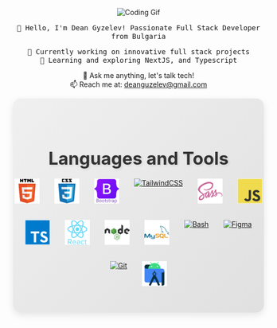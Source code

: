 <!-- Header Section with Animated Gif -->
<p align="center">
  <img src="https://media.giphy.com/media/vzO0Vc8b2VBLi/giphy.gif" width="500" height="250" alt="Coding Gif">
</p>

<!-- About Me Section with Typing Animation -->
<p align="center">
  <samp>🚀 Hello, I'm Dean Gyzelev! Passionate Full Stack Developer from Bulgaria</samp>
</p>

<!-- Current Focus Section with Bouncing Animation -->
<p align="center">
  <samp>🔭 Currently working on innovative full stack projects</samp><br>
  <samp>🌱 Learning and exploring NextJS, and Typescript</samp>
</p>

<!-- Contact Section with Icon Animations -->
<p align="center">
  💬 Ask me anything, let's talk tech!<br>
  📫 Reach me at: <a href="mailto:deanguzelev@gmail.com">deanguzelev@gmail.com</a>
</p>

<!-- Social Media Section with Hover Animations -->
<style>
  .skills-section {
    text-align: center;
    background: linear-gradient(135deg, #f0f0f0, #e0e0e0);
    padding: 50px 0;
    border-radius: 15px;
    box-shadow: 0 5px 15px rgba(0, 0, 0, 0.1);
  }

  .skills-section h3 {
    font-size: 2.5em;
    margin-bottom: 20px;
    color: #333;
    text-shadow: 2px 2px 5px rgba(0, 0, 0, 0.1);
  }

  .skills-icons {
    display: flex;
    flex-wrap: wrap;
    justify-content: center;
    gap: 30px;
  }

  .skills-icons a {
    display: inline-block;
    transition: transform 0.3s ease, box-shadow 0.3s ease;
  }

  .skills-icons a:hover {
    transform: scale(1.1);
    box-shadow: 0 4px 15px rgba(0, 0, 0, 0.2);
  }

  .skills-icons img {
    width: 50px;
    height: 50px;
  }
</style>

<div class="skills-section">
  <h3>Languages and Tools</h3>
  <div class="skills-icons">
    <!-- HTML -->
    <a href="https://www.w3.org/html/" target="_blank" rel="noreferrer">
      <img src="https://raw.githubusercontent.com/devicons/devicon/master/icons/html5/html5-original-wordmark.svg" alt="HTML5"/>
    </a>
    <!-- CSS -->
    <a href="https://www.w3schools.com/css/" target="_blank" rel="noreferrer">
      <img src="https://raw.githubusercontent.com/devicons/devicon/master/icons/css3/css3-original-wordmark.svg" alt="CSS3"/>
    </a>
    <!-- Bootstrap -->
    <a href="https://getbootstrap.com" target="_blank" rel="noreferrer">
      <img src="https://raw.githubusercontent.com/devicons/devicon/master/icons/bootstrap/bootstrap-original-wordmark.svg" alt="Bootstrap"/>
    </a>
    <!-- Tailwind CSS -->
    <a href="https://tailwindcss.com/" target="_blank" rel="noreferrer">
      <img src="https://www.vectorlogo.zone/logos/tailwindcss/tailwindcss-icon.svg" alt="TailwindCSS"/>
    </a>
    <!-- Sass -->
    <a href="https://sass-lang.com" target="_blank" rel="noreferrer">
      <img src="https://raw.githubusercontent.com/devicons/devicon/master/icons/sass/sass-original.svg" alt="Sass"/>
    </a>
    <!-- JavaScript -->
    <a href="https://developer.mozilla.org/en-US/docs/Web/JavaScript" target="_blank" rel="noreferrer">
      <img src="https://raw.githubusercontent.com/devicons/devicon/master/icons/javascript/javascript-original.svg" alt="JavaScript"/>
    </a>
    <!-- TypeScript -->
    <a href="https://www.typescriptlang.org/" target="_blank" rel="noreferrer">
      <img src="https://raw.githubusercontent.com/devicons/devicon/master/icons/typescript/typescript-original.svg" alt="TypeScript"/>
    </a>
    <!-- React -->
    <a href="https://reactjs.org/" target="_blank" rel="noreferrer">
      <img src="https://raw.githubusercontent.com/devicons/devicon/master/icons/react/react-original-wordmark.svg" alt="React"/>
    </a>
    <!-- Node.js -->
    <a href="https://nodejs.org/en/" target="_blank" rel="noreferrer">
      <img src="https://raw.githubusercontent.com/devicons/devicon/master/icons/nodejs/nodejs-original-wordmark.svg" alt="Node.js"/>
    </a>
    <!-- MySQL -->
    <a href="https://www.mysql.com/" target="_blank" rel="noreferrer">
      <img src="https://raw.githubusercontent.com/devicons/devicon/master/icons/mysql/mysql-original-wordmark.svg" alt="MySQL"/>
    </a>
    <!-- Bash -->
    <a href="https://www.gnu.org/software/bash/" target="_blank" rel="noreferrer">
      <img src="https://www.vectorlogo.zone/logos/gnu_bash/gnu_bash-icon.svg" alt="Bash"/>
    </a>
    <!-- Figma -->
    <a href="https://www.figma.com/" target="_blank" rel="noreferrer">
      <img src="https://www.vectorlogo.zone/logos/figma/figma-icon.svg" alt="Figma"/>
    </a>
    <!-- Git -->
    <a href="https://git-scm.com/" target="_blank" rel="noreferrer">
      <img src="https://www.vectorlogo.zone/logos/git-scm/git-scm-icon.svg" alt="Git"/>
    </a>
    <!-- Android Studio -->
    <a href="https://developer.android.com/studio" target="_blank" rel="noreferrer">
      <img src="https://raw.githubusercontent.com/devicons/devicon/master/icons/androidstudio/androidstudio-original.svg" alt="Android Studio"/>
    </a>
  </div>
</div>
